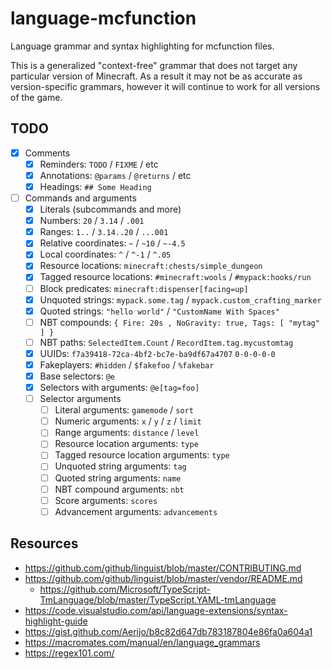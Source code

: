 # language-mcfunction
Language grammar and syntax highlighting for mcfunction files.

This is a generalized "context-free" grammar that does not target any particular version of Minecraft. As a result it may not be as accurate as version-specific grammars, however it will continue to work for all versions of the game.

## TODO
- [x] Comments
    - [x] Reminders: `TODO` / `FIXME` / etc
    - [x] Annotations: `@params` / `@returns` / etc
    - [x] Headings: `## Some Heading`
- [ ] Commands and arguments
    - [x] Literals (subcommands and more)
    - [x] Numbers: `20` / `3.14` / `.001`
    - [x] Ranges: `1..` / `3.14..20` / `...001`
    - [x] Relative coordinates: `~` / `~10` / `~-4.5`
    - [x] Local coordinates: `^` / `^-1` / `^.05`
    - [x] Resource locations: `minecraft:chests/simple_dungeon`
    - [x] Tagged resource locations: `#minecraft:wools` / `#mypack:hooks/run`
    - [ ] Block predicates: `minecraft:dispenser[facing=up]`
    - [x] Unquoted strings: `mypack.some.tag` / `mypack.custom_crafting_marker`
    - [x] Quoted strings: `"hello world"` / `"CustomName With Spaces"`
    - [ ] NBT compounds: `{ Fire: 20s , NoGravity: true, Tags: [ "mytag" ] }`
    - [ ] NBT paths: `SelectedItem.Count` / `RecordItem.tag.mycustomtag`
    - [x] UUIDs: `f7a39418-72ca-4bf2-bc7e-ba9df67a4707` `0-0-0-0-0`
    - [x] Fakeplayers: `#hidden` / `$fakefoo` / `%fakebar`
    - [x] Base selectors: `@e`
    - [x] Selectors with arguments: `@e[tag=foo]`
    - [ ] Selector arguments
        - [ ] Literal arguments: `gamemode` / `sort`
        - [ ] Numeric arguments: `x` / `y` / `z` / `limit`
        - [ ] Range arguments: `distance` / `level`
        - [ ] Resource location arguments: `type`
        - [ ] Tagged resource location arguments: `type`
        - [ ] Unquoted string arguments: `tag`
        - [ ] Quoted string arguments: `name`
        - [ ] NBT compound arguments: `nbt`
        - [ ] Score arguments: `scores`
        - [ ] Advancement arguments: `advancements`

## Resources
- https://github.com/github/linguist/blob/master/CONTRIBUTING.md
- https://github.com/github/linguist/blob/master/vendor/README.md
  - https://github.com/Microsoft/TypeScript-TmLanguage/blob/master/TypeScript.YAML-tmLanguage
- https://code.visualstudio.com/api/language-extensions/syntax-highlight-guide
- https://gist.github.com/Aerijo/b8c82d647db783187804e86fa0a604a1
- https://macromates.com/manual/en/language_grammars
- https://regex101.com/
